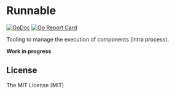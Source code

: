 # Runnable


[![GoDoc](https://godoc.org/github.com/pior/runnable?status.svg)](https://pkg.go.dev/github.com/pior/runnable?tab=doc)
[![Go Report Card](https://goreportcard.com/badge/github.com/pior/runnable)](https://goreportcard.com/report/github.com/pior/runnable)

Tooling to manage the execution of components (intra process).

**Work in progress**

## License

The MIT License (MIT)
